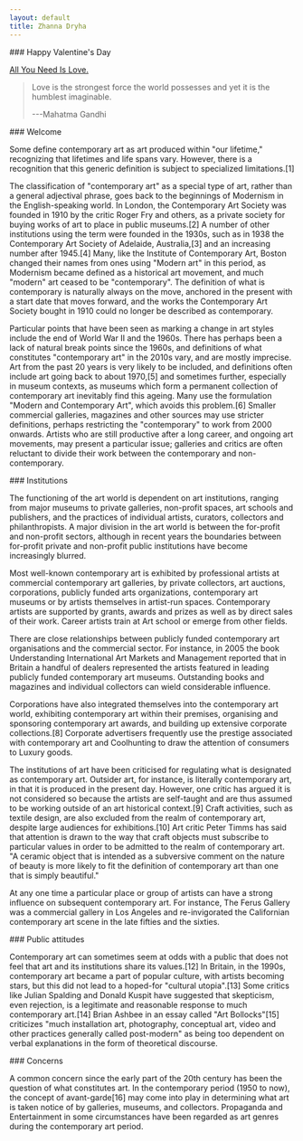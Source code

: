 ```yaml
---
layout: default
title: Zhanna Dryha
---
```

<div class="section" id="section-1">
### Happy Valentine's Day

[All You Need Is Love.](./valentines-day)

> Love is the strongest force the world possesses and yet it is the humblest imaginable.
>
> ---Mahatma Gandhi

<div class="section" id="section-2">
### Welcome

Some define contemporary art as art produced within "our lifetime," recognizing that lifetimes and life spans vary. However, there is a recognition that this generic definition is subject to specialized limitations.[1]

The classification of "contemporary art" as a special type of art, rather than a general adjectival phrase, goes back to the beginnings of Modernism in the English-speaking world. In London, the Contemporary Art Society was founded in 1910 by the critic Roger Fry and others, as a private society for buying works of art to place in public museums.[2] A number of other institutions using the term were founded in the 1930s, such as in 1938 the Contemporary Art Society of Adelaide, Australia,[3] and an increasing number after 1945.[4] Many, like the Institute of Contemporary Art, Boston changed their names from ones using "Modern art" in this period, as Modernism became defined as a historical art movement, and much "modern" art ceased to be "contemporary". The definition of what is contemporary is naturally always on the move, anchored in the present with a start date that moves forward, and the works the Contemporary Art Society bought in 1910 could no longer be described as contemporary.

Particular points that have been seen as marking a change in art styles include the end of World War II and the 1960s. There has perhaps been a lack of natural break points since the 1960s, and definitions of what constitutes "contemporary art" in the 2010s vary, and are mostly imprecise. Art from the past 20 years is very likely to be included, and definitions often include art going back to about 1970,[5] and sometimes further, especially in museum contexts, as museums which form a permanent collection of contemporary art inevitably find this ageing. Many use the formulation "Modern and Contemporary Art", which avoids this problem.[6] Smaller commercial galleries, magazines and other sources may use stricter definitions, perhaps restricting the "contemporary" to work from 2000 onwards. Artists who are still productive after a long career, and ongoing art movements, may present a particular issue; galleries and critics are often reluctant to divide their work between the contemporary and non-contemporary.

<div class="section" id="section-3">
### Institutions

The functioning of the art world is dependent on art institutions, ranging from major museums to private galleries, non-profit spaces, art schools and publishers, and the practices of individual artists, curators, collectors and philanthropists. A major division in the art world is between the for-profit and non-profit sectors, although in recent years the boundaries between for-profit private and non-profit public institutions have become increasingly blurred.

Most well-known contemporary art is exhibited by professional artists at commercial contemporary art galleries, by private collectors, art auctions, corporations, publicly funded arts organizations, contemporary art museums or by artists themselves in artist-run spaces. Contemporary artists are supported by grants, awards and prizes as well as by direct sales of their work. Career artists train at Art school or emerge from other fields.

There are close relationships between publicly funded contemporary art organisations and the commercial sector. For instance, in 2005 the book Understanding International Art Markets and Management reported that in Britain a handful of dealers represented the artists featured in leading publicly funded contemporary art museums.
Outstanding books and magazines and individual collectors can wield considerable influence.

Corporations have also integrated themselves into the contemporary art world, exhibiting contemporary art within their premises, organising and sponsoring contemporary art awards, and building up extensive corporate collections.[8] Corporate advertisers frequently use the prestige associated with contemporary art and Coolhunting to draw the attention of consumers to Luxury goods.

The institutions of art have been criticised for regulating what is designated as contemporary art. Outsider art, for instance, is literally contemporary art, in that it is produced in the present day. However, one critic has argued it is not considered so because the artists are self-taught and are thus assumed to be working outside of an art historical context.[9] Craft activities, such as textile design, are also excluded from the realm of contemporary art, despite large audiences for exhibitions.[10] Art critic Peter Timms has said that attention is drawn to the way that craft objects must subscribe to particular values in order to be admitted to the realm of contemporary art. "A ceramic object that is intended as a subversive comment on the nature of beauty is more likely to fit the definition of contemporary art than one that is simply beautiful."

At any one time a particular place or group of artists can have a strong influence on subsequent contemporary art. For instance, The Ferus Gallery was a commercial gallery in Los Angeles and re-invigorated the Californian contemporary art scene in the late fifties and the sixties.

<div class="section" id="section-4">
### Public attitudes

Contemporary art can sometimes seem at odds with a public that does not feel that art and its institutions share its values.[12] In Britain, in the 1990s, contemporary art became a part of popular culture, with artists becoming stars, but this did not lead to a hoped-for "cultural utopia".[13] Some critics like Julian Spalding and Donald Kuspit have suggested that skepticism, even rejection, is a legitimate and reasonable response to much contemporary art.[14] Brian Ashbee in an essay called "Art Bollocks"[15] criticizes "much installation art, photography, conceptual art, video and other practices generally called post-modern" as being too dependent on verbal explanations in the form of theoretical discourse.

<div class="section" id="section-5">
### Concerns

A common concern since the early part of the 20th century has been the question of what constitutes art. In the contemporary period (1950 to now), the concept of avant-garde[16] may come into play in determining what art is taken notice of by galleries, museums, and collectors. Propaganda and Entertainment in some circumstances have been regarded as art genres during the contemporary art period.


